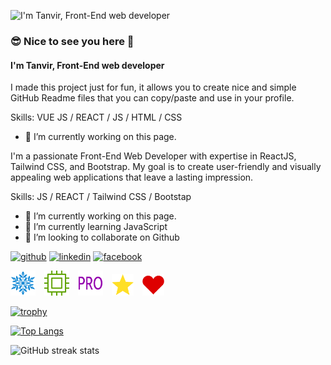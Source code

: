 ![I'm Tanvir, Front-End web developer](https://media.licdn.com/dms/image/D5616AQEpcjci2AS81A/profile-displaybackgroundimage-shrink_350_1400/0/1705408914392?e=1710979200&v=beta&t=Zbp7W4AqfcZD8q1efYPeGjbXG3XBpsQzCKtW3C358cM)
### 😎 Nice to see you here 👋
#### I'm Tanvir, Front-End web developer


I made this project just for fun, it allows you to create nice and simple GitHub Readme files that you can copy/paste and use in your profile.

Skills: VUE JS / REACT / JS / HTML / CSS

- 🔭 I’m currently working on this page. 







I'm a passionate Front-End Web Developer with expertise in ReactJS, Tailwind CSS, and Bootstrap. My goal is to create user-friendly and visually appealing web applications that leave a lasting impression.

Skills: JS / REACT /  Tailwind CSS / Bootstap

- 🔭 I’m currently working on this page. 
- 🌱 I’m currently learning JavaScript 
- 👯 I’m looking to collaborate on Github 


[<img src='https://cdn.jsdelivr.net/npm/simple-icons@3.0.1/icons/github.svg' alt='github' height='40'>](https://github.com/tanviralways)  [<img src='https://cdn.jsdelivr.net/npm/simple-icons@3.0.1/icons/linkedin.svg' alt='linkedin' height='40'>](https://www.linkedin.com/in/tanviralways/)  [<img src='https://cdn.jsdelivr.net/npm/simple-icons@3.0.1/icons/facebook.svg' alt='facebook' height='40'>](https://www.facebook.com/tanvirahmedpartho)  

<a href='https://archiveprogram.github.com/'><img src='https://raw.githubusercontent.com/acervenky/animated-github-badges/master/assets/acbadge.gif' width='40' height='40'></a> <a href='https://docs.github.com/en/developers'><img src='https://raw.githubusercontent.com/acervenky/animated-github-badges/master/assets/devbadge.gif' width='40' height='40'></a> <a href='https://github.com/pricing'><img src='https://raw.githubusercontent.com/acervenky/animated-github-badges/master/assets/pro.gif' width='40' height='40'></a> <a href='https://stars.github.com/'><img src='https://raw.githubusercontent.com/acervenky/animated-github-badges/master/assets/starbadge.gif' width='35' height='35'></a> <a href='https://docs.github.com/en/github/supporting-the-open-source-community-with-github-sponsors'><img src='https://raw.githubusercontent.com/acervenky/animated-github-badges/master/assets/sponsorbadge.gif' width='35' height='35'></a> 

[![trophy](https://github-profile-trophy.vercel.app/?username=tanviralways)](https://github.com/ryo-ma/github-profile-trophy)

[![Top Langs](https://github-readme-stats.vercel.app/api/top-langs/?username=tanviralways)](https://github.com/anuraghazra/github-readme-stats)

![GitHub streak stats](https://streak-stats.demolab.com/?user=tanviralways)  

